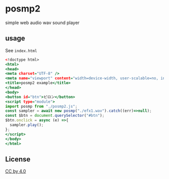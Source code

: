 # posmp2

simple web audio wav sound player

## usage

See `index.html`

```.html
<!doctype html>
<html>
<head>
<meta charset="UTF-8" />
<meta name="viewport" content="width=device-width, user-scalable=no, initial-scale=1">
<title>posmp2 example</title>
</head>
<body>
<button id="btn">ピロン</button>
<script type="module">
import posmp from "./posmp2.js";
const sampler = await new posmp("./efx1.wav").catch((err)=>null);
const $btn = document.querySelector("#btn");
$btn.onclick = async (e) =>{
  sampler.play();
};
</script>  
</body>
</html>
```

## License

[CC by 4.0](https://creativecommons.org/licenses/by/4.0/deed.ja)
